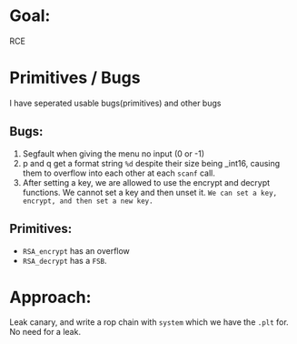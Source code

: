 # Goal: 
RCE

# Primitives / Bugs
I have seperated usable bugs(primitives) and other bugs

## Bugs:
1. Segfault when giving the menu no input (0 or -1)
2. p and q get a format string `%d` despite their size being _int16, causing them to overflow into each other at each `scanf` call.
3. After setting a key, we are allowed to use the encrypt and decrypt functions. We cannot set a key and then unset it. `We can set a key, encrypt, and then set a new key.`

## Primitives:

- `RSA_encrypt` has an overflow
- `RSA_decrypt` has a `FSB`. 

# Approach:

Leak canary, and write a rop chain with `system` which we have the `.plt` for. No need for a leak.

